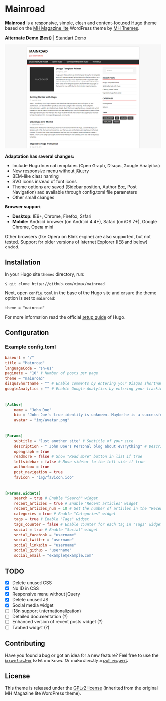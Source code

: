 # Mainroad

**Mainroad** is a responsive, simple, clean and content-focused [Hugo](//gohugo.io/) theme based on the [MH Magazine lite](//wordpress.org/themes/mh-magazine-lite/) WordPress theme by [MH Themes](//www.mhthemes.com/).

**[Alternate Demo (Best)](//hugothemes.gitlab.io/mainroad/)** | [Standart Demo](http://themes.gohugo.io/theme/mainroad/)

![screenshot](https://github.com/Vimux/mainroad/blob/master/images/screenshot.png)

**Adaptation has several changes:**

+ Include Hugo internal templates (Open Graph, Disqus, Google Analytics)
+ New responsive menu without jQuery
+ BEM-like class naming
+ SVG icons instead of font icons
+ Theme options are saved (Sidebar position, Author Box, Post Navigation) and available through config.toml file parameters
+ Other small changes

**Browser support:**

+ **Desktop:** IE9+, Chrome, Firefox, Safari
+ **Mobile:** Android browser (on Android 4.4+), Safari (on iOS 7+), Google Chrome, Opera mini

Other browsers (like Opera on Blink engine) are also supported, but not tested. Support for older versions of Internet Explorer (IE8 and below) ended.

## Installation

In your Hugo site `themes` directory, run:

```
$ git clone https://github.com/vimux/mainroad
```

Next, open `config.toml` in the base of the Hugo site and ensure the theme option is set to `mainroad`:

```
theme = "mainroad"
```

For more information read the official [setup guide](//gohugo.io/themes/installing/) of Hugo.

## Configuration

### Example config.toml

```toml
baseurl = "/"
title = "Mainroad"
languageCode = "en-us"
paginate = "10" # Number of posts per page
theme = "mainroad"
disqusShortname = "" # Enable comments by entering your Disqus shortname
googleAnalytics = "" # Enable Google Analytics by entering your tracking id


[Author]
    name = "John Doe"
    bio = "John Doe's true identity is unknown. Maybe he is a successful blogger or writer. Nobody knows it."
    avatar = "img/avatar.png"


[Params]
    subtitle = "Just another site" # Subtitle of your site
    description = " John Doe's Personal blog about everything" # Description of your site
    opengraph = true
    readmore = false # Show "Read more" button in list if true
    leftsidebar = false # Move sidebar to the left side if true
    authorbox = true
    post_navigation = true
    favicon = "img/favicon.ico"


[Params.widgets]
    search = true # Enable "Search" widget
    recent_articles = true # Enable "Recent articles" widget
    recent_articles_num = 10 # Set the number of articles in the "Recent articles" widget
    categories = true # Enable "Categories" widget
    tags = true # Enable "Tags" widget
    tags_counter = false # Enable counter for each tag in "Tags" widget (disabled by default)
    social = true # Enable "Social" widget
    social_facebook = "username"
    social_twitter = "username"
    social_linkedin = "username"
    social_github = "username"
    social_email = "example@example.com"
```

## TODO

- [x] Delete unused CSS
- [x] No ID in CSS
- [x] Responsive menu without jQuery
- [x] Delete unused JS
- [x] Social media widget
- [ ] i18n support (Internationalization)
- [ ] Detailed documentation (?)
- [ ] Enhanced version of recent posts widget (?)
- [ ] Tabbed widget (?)

## Contributing

Have you found a bug or got an idea for a new feature? Feel free to use the [issue tracker](//github.com/Vimux/mainroad/issues) to let me know. Or make directly a [pull request](//github.com/Vimux/mainroad/pulls).

## License

This theme is released under the [GPLv2 license](//github.com/Vimux/mainroad/blob/master/LICENSE.md) (inherited from the original MH Magazine lite WordPress theme).

